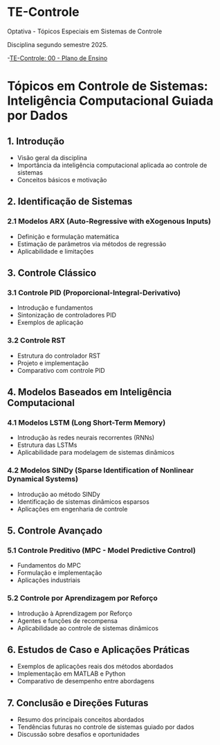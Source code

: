 # TE-Controle
Optativa - Tópicos Especiais em Sistemas de Controle

Disciplina segundo semestre 2025.

-[TE-Controle: 00 - Plano de Ensino](TEC00-PlanoEnsino.html.slides.html)


# Tópicos em Controle de Sistemas: Inteligência Computacional Guiada por Dados

## 1. Introdução
- Visão geral da disciplina
- Importância da inteligência computacional aplicada ao controle de sistemas
- Conceitos básicos e motivação

## 2. Identificação de Sistemas
### 2.1 Modelos ARX (Auto-Regressive with eXogenous Inputs)
- Definição e formulação matemática
- Estimação de parâmetros via métodos de regressão
- Aplicabilidade e limitações

## 3. Controle Clássico
### 3.1 Controle PID (Proporcional-Integral-Derivativo)
- Introdução e fundamentos
- Sintonização de controladores PID
- Exemplos de aplicação

### 3.2 Controle RST
- Estrutura do controlador RST
- Projeto e implementação
- Comparativo com controle PID

## 4. Modelos Baseados em Inteligência Computacional
### 4.1 Modelos LSTM (Long Short-Term Memory)
- Introdução às redes neurais recorrentes (RNNs)
- Estrutura das LSTMs
- Aplicabilidade para modelagem de sistemas dinâmicos

### 4.2 Modelos SINDy (Sparse Identification of Nonlinear Dynamical Systems)
- Introdução ao método SINDy
- Identificação de sistemas dinâmicos esparsos
- Aplicações em engenharia de controle

## 5. Controle Avançado
### 5.1 Controle Preditivo (MPC - Model Predictive Control)
- Fundamentos do MPC
- Formulação e implementação
- Aplicações industriais

### 5.2 Controle por Aprendizagem por Reforço
- Introdução à Aprendizagem por Reforço
- Agentes e funções de recompensa
- Aplicabilidade ao controle de sistemas dinâmicos

## 6. Estudos de Caso e Aplicações Práticas
- Exemplos de aplicações reais dos métodos abordados
- Implementação em MATLAB e Python
- Comparativo de desempenho entre abordagens

## 7. Conclusão e Direções Futuras
- Resumo dos principais conceitos abordados
- Tendências futuras no controle de sistemas guiado por dados
- Discussão sobre desafios e oportunidades
